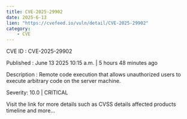 ```yaml
---
title: CVE-2025-29902
date: 2025-6-13
lien: "https://cvefeed.io/vuln/detail/CVE-2025-29902"
category:
    - CVE
---
```


CVE ID : CVE-2025-29902

Published :  June 13
2025
10:15 a.m. | 5 hours
48 minutes ago

Description : Remote code execution that allows unauthorized users to execute arbitrary code on the server machine.

Severity: 10.0 | CRITICAL

Visit the link for more details
such as CVSS details
affected products
timeline
and more...

